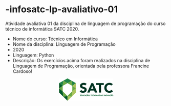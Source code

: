 # -infosatc-lp-avaliativo-01
Atividade avaliativa 01 da disciplina de linguagem de programação do curso técnico de informática SATC 2020.
- Nome do curso: Técnico em Informática
- Nome da disciplina: Linguagem de Programação
-  2020
- Linguagem: Python
- Descrição: Os exercícios acima foram realizados na disciplina de Linguagem de Programação, orientada pela professora Francine Cardoso!
<html> <p Align="center"> <img src="logosatc.png"> </p> </html>
